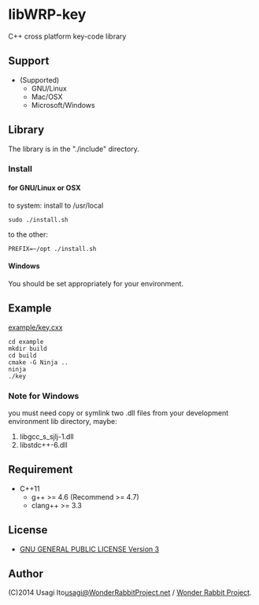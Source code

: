 # libWRP-key

C++ cross platform key-code library

## Support

- (Supported)
    - GNU/Linux
    - Mac/OSX
    - Microsoft/Windows

## Library

The library is in the "./include" directory.

### Install

#### for GNU/Linux or OSX

to system: install to /usr/local

    sudo ./install.sh

to the other:

    PREFIX=~/opt ./install.sh

#### Windows

You should be set appropriately for your environment.

## Example

[example/key.cxx](example/key.cxx)

    cd example
    mkdir build
    cd build
    cmake -G Ninja ..
    ninja
    ./key

### Note for Windows

you must need copy or symlink two .dll files from your development environment lib directory, maybe:

1. libgcc_s_sjlj-1.dll
2. libstdc++-6.dll

## Requirement

* C++11
    * g++ >= 4.6 (Recommend >= 4.7)
    * clang++ >= 3.3

## License

* [GNU GENERAL PUBLIC LICENSE Version 3](http://www.gnu.org/licenses/gpl.html)

## Author

(C)2014 Usagi Ito<usagi@WonderRabbitProject.net> / [Wonder Rabbit Project](http://www.WonderRabbitProject.net/).
